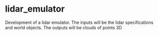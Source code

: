 # lidar_emulator

Development of a lidar emulator. The inputs will be the lidar specifications and world objects. The outputs will be clouds of points 3D